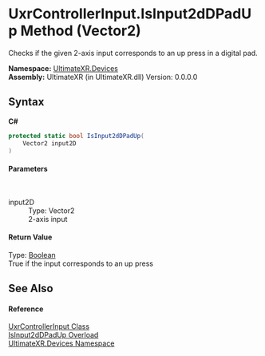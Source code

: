 # UxrControllerInput.IsInput2dDPadUp Method (Vector2)
 

Checks if the given 2-axis input corresponds to an up press in a digital pad.

**Namespace:**&nbsp;<a href="N_UltimateXR_Devices">UltimateXR.Devices</a><br />**Assembly:**&nbsp;UltimateXR (in UltimateXR.dll) Version: 0.0.0.0

## Syntax

**C#**<br />
``` C#
protected static bool IsInput2dDPadUp(
	Vector2 input2D
)
```


#### Parameters
&nbsp;<dl><dt>input2D</dt><dd>Type: Vector2<br />2-axis input</dd></dl>

#### Return Value
Type: <a href="https://docs.microsoft.com/dotnet/api/system.boolean" target="_blank" rel="noopener noreferrer">Boolean</a><br />True if the input corresponds to an up press

## See Also


#### Reference
<a href="T_UltimateXR_Devices_UxrControllerInput">UxrControllerInput Class</a><br /><a href="Overload_UltimateXR_Devices_UxrControllerInput_IsInput2dDPadUp">IsInput2dDPadUp Overload</a><br /><a href="N_UltimateXR_Devices">UltimateXR.Devices Namespace</a><br />